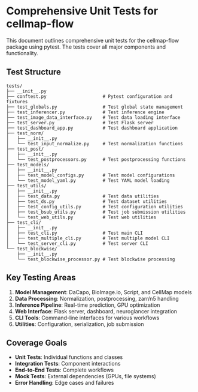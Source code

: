 # Comprehensive Unit Tests for cellmap-flow

This document outlines comprehensive unit tests for the cellmap-flow package using pytest. The tests cover all major components and functionality.

## Test Structure

```
tests/
├── __init__.py
├── conftest.py                     # Pytest configuration and fixtures
├── test_globals.py                 # Test global state management
├── test_inferencer.py              # Test inference engine
├── test_image_data_interface.py    # Test data loading interface
├── test_server.py                  # Test Flask server
├── test_dashboard_app.py           # Test dashboard application
├── test_norm/
│   ├── __init__.py
│   └── test_input_normalize.py     # Test normalization functions
├── test_post/
│   ├── __init__.py
│   └── test_postprocessors.py      # Test postprocessing functions
├── test_models/
│   ├── __init__.py
│   ├── test_model_configs.py       # Test model configurations
│   └── test_model_yaml.py          # Test YAML model loading
├── test_utils/
│   ├── __init__.py
│   ├── test_data.py                # Test data utilities
│   ├── test_ds.py                  # Test dataset utilities
│   ├── test_config_utils.py        # Test configuration utilities
│   ├── test_bsub_utils.py          # Test job submission utilities
│   └── test_web_utils.py           # Test web utilities
├── test_cli/
│   ├── __init__.py
│   ├── test_cli.py                 # Test main CLI
│   ├── test_multiple_cli.py        # Test multiple model CLI
│   └── test_server_cli.py          # Test server CLI
└── test_blockwise/
    ├── __init__.py
    └── test_blockwise_processor.py # Test blockwise processing
```

## Key Testing Areas

1. **Model Management**: DaCapo, BioImage.io, Script, and CellMap models
2. **Data Processing**: Normalization, postprocessing, zarr/n5 handling
3. **Inference Pipeline**: Real-time prediction, GPU optimization
4. **Web Interface**: Flask server, dashboard, neuroglancer integration
5. **CLI Tools**: Command-line interfaces for various workflows
6. **Utilities**: Configuration, serialization, job submission

## Coverage Goals

- **Unit Tests**: Individual functions and classes
- **Integration Tests**: Component interactions
- **End-to-End Tests**: Complete workflows
- **Mock Tests**: External dependencies (GPUs, file systems)
- **Error Handling**: Edge cases and failures
